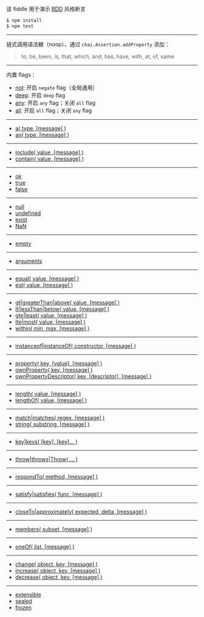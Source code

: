 该 fiddle 用于演示 [BDD](http://chaijs.com/api/bdd/) 风格断言

```sh
$ npm install
$ npm test
```

---

链式调用语法糖（noop），通过 `chai.Assertion.addProperty` 添加：

> to, be, been, is, that, which, and, has, have, with, at, of, same

---

内置 flags：

- [not](http://chaijs.com/api/bdd/#method_not): 开启 `negate` flag（全局通用）
- [deep](http://chaijs.com/api/bdd/#method_deep): 开启 `deep` flag
- [any](http://chaijs.com/api/bdd/#method_any): 开启 `any` flag；关闭 `all` flag
- [all](http://chaijs.com/api/bdd/#method_all): 开启 `all` flag；关闭 `any` flag

---

- [a( type, [message] )](http://chaijs.com/api/bdd/#method_a)
- [an( type, [message] )](http://chaijs.com/api/bdd/#method_a)

---

- [include( value, [message] )](http://chaijs.com/api/bdd/#method_include)
- [contain( value, [message] )](http://chaijs.com/api/bdd/#method_include)

---

- [ok](http://chaijs.com/api/bdd/#method_ok)
- [true](http://chaijs.com/api/bdd/#method_true)
- [false](http://chaijs.com/api/bdd/#method_false)

---

- [null](http://chaijs.com/api/bdd/#method_null)
- [undefined](http://chaijs.com/api/bdd/#method_undefined)
- [exist](http://chaijs.com/api/bdd/#method_exist)
- [NaN](http://chaijs.com/api/bdd/#method_nan)

---

- [empty](http://chaijs.com/api/bdd/#method_empty)

---

- [arguments](http://chaijs.com/api/bdd/#method_arguments)

---

- [equal( value, [message] )](http://chaijs.com/api/bdd/#method_equal)
- [eql( value, [message] )](http://chaijs.com/api/bdd/#method_eql)

---

- [gt|greaterThan|above( value, [message] )](http://chaijs.com/api/bdd/#method_above)
- [lt|lessThan|below( value, [message] )](http://chaijs.com/api/bdd/#method_below)
- [gte|least( value, [message] )](http://chaijs.com/api/bdd/#method_least)
- [lte|most( value, [message] )](http://chaijs.com/api/bdd/#method_most)
- [within( min, max, [message] )](http://chaijs.com/api/bdd/#method_within)

---

- [instanceof|instanceOf( constructor, [message] )](http://chaijs.com/api/bdd/#method_instanceof)

---

- [property( key, [value], [message] )](http://chaijs.com/api/bdd/#method_property)
- [ownProperty( key, [message] )](http://chaijs.com/api/bdd/#method_ownproperty)
- [ownPropertyDescriptor( key, [descriptor], [message] )](http://chaijs.com/api/bdd/#method_ownpropertydescriptor)

---

- [length( value, [message] )](http://chaijs.com/api/bdd/#method_length)
- [lengthOf( value, [message] )](http://chaijs.com/api/bdd/#method_lengthof)

---

- [match|matches( regex, [message] )](http://chaijs.com/api/bdd/#method_match)
- [string( substring, [message] )](http://chaijs.com/api/bdd/#method_string)

---

- [key|keys( [key], [key]... )](http://chaijs.com/api/bdd/#method_keys)

---

- [throw|throws|Throw( ... )](http://chaijs.com/api/bdd/#method_throw)

---

- [respondTo( method, [message] )](http://chaijs.com/api/bdd/#method_respondto)

---

- [satisfy|satisfies( func, [message] )](http://chaijs.com/api/bdd/#method_satisfy)

---

- [closeTo|approximately( expected, delta, [message] )](http://chaijs.com/api/bdd/#method_closeto)

---

- [members( subset, [message] )](http://chaijs.com/api/bdd/#method_members)

---

- [oneOf( list, [message] )](http://chaijs.com/api/bdd/#method_oneof)

---

- [change( object, key, [message] )](http://chaijs.com/api/bdd/#method_change)
- [increase( object, key, [message] )](http://chaijs.com/api/bdd/#method_increase)
- [decrease( object, key, [message] )](http://chaijs.com/api/bdd/#method_decrease)

---

- [extensible](http://chaijs.com/api/bdd/#method_extensible)
- [sealed](http://chaijs.com/api/bdd/#method_sealed)
- [frozen](http://chaijs.com/api/bdd/#method_frozen)
